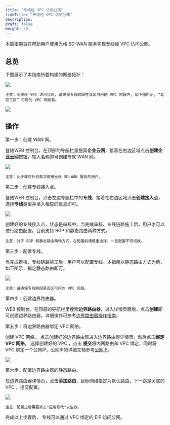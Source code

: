 ```yaml
---
title: "专线经 VPC 访问公网"
linkTitle: "专线经 VPC 访问公网"
description:
draft: false
weight: 50
---
```



本篇指南旨在帮助用户使用光格 SD-WAN 服务实现专线经 VPC 访问公网。 

## 总览

下图展示了本指南所要构建的网络拓扑：

![](../../_images/line_connect_eip_topology.jpg)

    注意：专线经 VPC 访问公网, 请确保专线网段在该区可用的 VPC 网段内, 如下图所示, “北京三区” 可用的 VPC 网段有。

![](../../_images/intranet_router_vpc2.png)

## 操作

第一步：创建 WAN 网。


登陆WEB 控制台，在顶部的导航栏里搜索**企业云网**，接着在右边区域点击**创建企业云网**按钮，输入名称即可创建专属 WAN 网。

![](../../_images/create_wan_net.png)

    注意：此步骤只针对首次使用光格 SD-WAN 服务的用户。

第二步：创建专线接入点。


登陆WEB 控制台，点击左边导航栏中的**专线**，接着在右边区域点击**创建接入点**，选择**专线**类型并填入相应的信息即可。

![](../../_images/create_wan_line.png)

创建好的专线接入点，状态是审核中。当完成审核、专线链路施工后，用户才可以进行路由配置。目前支持 BGP 和静态路由两种方式。

    注意：对于 BGP 和静态路由两种方式，在配置前请慎重选择，一旦配置不可切换。

第三步：配置专线。


当完成审核、专线链路施工后，用户可以配置专线。本指南以静态路由方式为例，如下所示，指定静态路由即可。

![](../../_images/config_wan_line_route.png) 

    注意：请确保专线网段是该区可用的 VPC 网段。

第四步：创建边界路由器。


WEB 控制台，在顶部的导航栏里搜索**边界路由器**，进入详情页面后，点击**创建**即可创建边界路由器。详细操作可参考[边界路由器操作指南](/network/border_router/manual/border_user_guide)。

第五步：将边界路由器绑定 VPC 网络。


创建 VPC 网络， 点击创建好的边界路由器进入边界路由器详情页，然后点击**绑定 VPC 网络**， 选择创建好的 VPC ，点击 **提交**将内网路由和 VPC 绑定，同时将 VPC 绑定一个公网IP。公网IP的详细文档参考[公网IP](/network/eip)。

![](../../_images/intranet_router_vpc_detail.jpg)

第六步：配置边界路由器的静态路由。


在边界路由器详情页，点击**添加路由**，目标网络指定为默认路由，下一跳是关联的 VPC ，提交配置。

![](../../_images/intranet_router_static_route2.png)

    注意：配置之后需要点击"应用修改"以生效。

完成以上步骤后， 专线可以通过 VPC 绑定的 EIP 访问公网。
